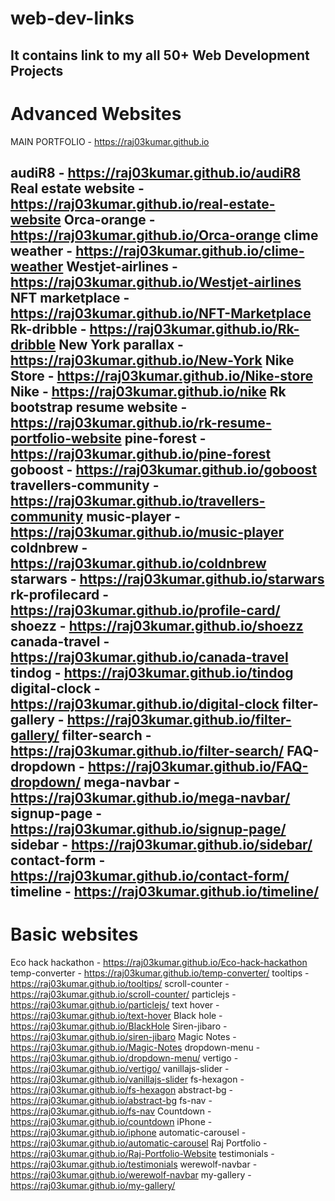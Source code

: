 # web-dev-links
It contains link to my all 50+ Web Development Projects
---
# Advanced Websites
MAIN PORTFOLIO - https://raj03kumar.github.io

audiR8 - https://raj03kumar.github.io/audiR8 
Real estate website - https://raj03kumar.github.io/real-estate-website
Orca-orange - https://raj03kumar.github.io/Orca-orange 
clime weather - https://raj03kumar.github.io/clime-weather
Westjet-airlines - https://raj03kumar.github.io/Westjet-airlines 
NFT marketplace - https://raj03kumar.github.io/NFT-Marketplace
Rk-dribble - https://raj03kumar.github.io/Rk-dribble 
New York parallax - https://raj03kumar.github.io/New-York 
Nike Store - https://raj03kumar.github.io/Nike-store 
Nike - https://raj03kumar.github.io/nike 
Rk bootstrap resume website - https://raj03kumar.github.io/rk-resume-portfolio-website
pine-forest - https://raj03kumar.github.io/pine-forest 
goboost - https://raj03kumar.github.io/goboost 
travellers-community - https://raj03kumar.github.io/travellers-community 
music-player - https://raj03kumar.github.io/music-player 
coldnbrew - https://raj03kumar.github.io/coldnbrew 
starwars - https://raj03kumar.github.io/starwars 
rk-profilecard - https://raj03kumar.github.io/profile-card/
shoezz - https://raj03kumar.github.io/shoezz 
canada-travel - https://raj03kumar.github.io/canada-travel 
tindog - https://raj03kumar.github.io/tindog 
digital-clock - https://raj03kumar.github.io/digital-clock 
filter-gallery - https://raj03kumar.github.io/filter-gallery/
filter-search - https://raj03kumar.github.io/filter-search/
FAQ-dropdown - https://raj03kumar.github.io/FAQ-dropdown/
mega-navbar - https://raj03kumar.github.io/mega-navbar/
signup-page - https://raj03kumar.github.io/signup-page/
sidebar - https://raj03kumar.github.io/sidebar/
contact-form - https://raj03kumar.github.io/contact-form/
timeline - https://raj03kumar.github.io/timeline/
---
# Basic websites
Eco hack hackathon - https://raj03kumar.github.io/Eco-hack-hackathon
temp-converter - https://raj03kumar.github.io/temp-converter/
tooltips - https://raj03kumar.github.io/tooltips/
scroll-counter - https://raj03kumar.github.io/scroll-counter/
particlejs - https://raj03kumar.github.io/particlejs/
text hover - https://raj03kumar.github.io/text-hover 
Black hole - https://raj03kumar.github.io/BlackHole
Siren-jibaro - https://raj03kumar.github.io/siren-jibaro 
Magic Notes - https://raj03kumar.github.io/Magic-Notes
dropdown-menu - https://raj03kumar.github.io/dropdown-menu/
vertigo - https://raj03kumar.github.io/vertigo/
vanillajs-slider - https://raj03kumar.github.io/vanillajs-slider 
fs-hexagon - https://raj03kumar.github.io/fs-hexagon 
abstract-bg - https://raj03kumar.github.io/abstract-bg 
fs-nav - https://raj03kumar.github.io/fs-nav 
Countdown - https://raj03kumar.github.io/countdown 
iPhone - https://raj03kumar.github.io/iphone 
automatic-carousel - https://raj03kumar.github.io/automatic-carousel 
Raj Portfolio - https://raj03kumar.github.io/Raj-Portfolio-Website
testimonials - https://raj03kumar.github.io/testimonials 
werewolf-navbar - https://raj03kumar.github.io/werewolf-navbar 
my-gallery - https://raj03kumar.github.io/my-gallery/